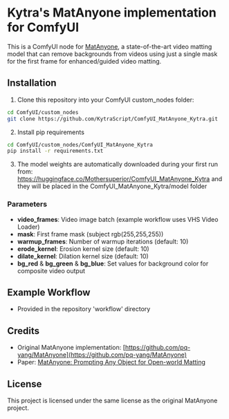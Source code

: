 # Kytra's MatAnyone implementation for ComfyUI

This is a ComfyUI node for [MatAnyone](https://github.com/pq-yang/MatAnyone), a state-of-the-art video matting model that can remove backgrounds from videos using just a single mask for the first frame for enhanced/guided video matting. 

## Installation

1. Clone this repository into your ComfyUI custom_nodes folder:
```bash
cd ComfyUI/custom_nodes
git clone https://github.com/KytraScript/ComfyUI_MatAnyone_Kytra.git
```

2. Install pip requirements
```bash
cd ComfyUI/custom_nodes/ComfyUI_MatAnyone_Kytra
pip install -r requirements.txt
```

3. The model weights are automatically downloaded during your first run from:
https://huggingface.co/Mothersuperior/ComfyUI_MatAnyone_Kytra and they will 
be placed in the ComfyUI_MatAnyone_Kytra/model folder

### Parameters

- **video_frames**: Video image batch (example workflow uses VHS Video Loader)
- **mask**: First frame mask (subject rgb(255,255,255))
- **warmup_frames**: Number of warmup iterations (default: 10)
- **erode_kernel**: Erosion kernel size (default: 10)
- **dilate_kernel**: Dilation kernel size (default: 10)
- **bg_red** & **bg_green** & **bg_blue**: Set values for background color for composite video output

## Example Workflow

- Provided in the repository 'workflow' directory

## Credits

- Original MatAnyone implementation: [https://github.com/pq-yang/MatAnyone](https://github.com/pq-yang/MatAnyone)
- Paper: [MatAnyone: Prompting Any Object for Open-world Matting](https://arxiv.org/abs/2401.05228)

## License

This project is licensed under the same license as the original MatAnyone project. 